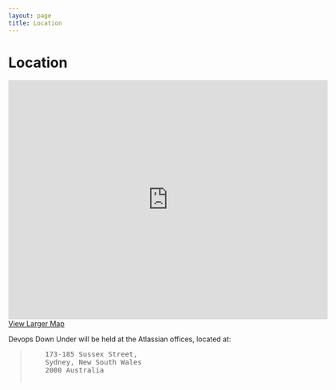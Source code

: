 ```yaml
---
layout: page
title: Location
---
```


Location
========

<iframe width="640" height="480" frameborder="0" scrolling="no" marginheight="0" marginwidth="0" src="http://maps.google.com/maps?q=173-185+Sussex+Street,+Sydney,+New+South+Wales+2000+Australia&hl=en&ie=UTF8&hq=&hnear=173%2F185+Sussex+St,+Sydney+New+South+Wales+2000,+Australia&z=14&output=embed"></iframe>
<a href="http://maps.google.com/maps?q=173-185+Sussex+Street,+Sydney,+New+South+Wales+2000+Australia&hl=en&ie=UTF8&hq=&hnear=173/185+Sussex+St,+Sydney+New+South+Wales+2000,+Australia&view=map&z=16">View Larger Map</a>

Devops Down Under will be held at the Atlassian offices, located at: 

<blockquote class="address">
  <pre>
    173-185 Sussex Street,
    Sydney, New South Wales
    2000 Australia
  </pre>
</div>
